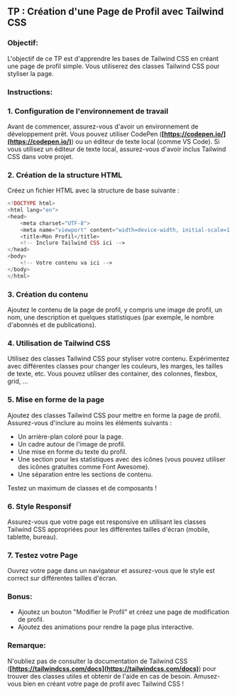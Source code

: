 ## **TP : Création d'une Page de Profil avec Tailwind CSS**

### **Objectif:**

L'objectif de ce TP est d'apprendre les bases de Tailwind CSS en créant une page de profil simple. Vous utiliserez des classes Tailwind CSS pour styliser la page.

### **Instructions:**

### 1. Configuration de l'environnement de travail

Avant de commencer, assurez-vous d'avoir un environnement de développement prêt. Vous pouvez utiliser CodePen (**[https://codepen.io/](https://codepen.io/)**) ou un éditeur de texte local (comme VS Code). Si vous utilisez un éditeur de texte local, assurez-vous d'avoir inclus Tailwind CSS dans votre projet.

### 2. Création de la structure HTML

Créez un fichier HTML avec la structure de base suivante :

```php
<!DOCTYPE html>
<html lang="en">
<head>
    <meta charset="UTF-8">
    <meta name="viewport" content="width=device-width, initial-scale=1.0">
    <title>Mon Profil</title>
    <!-- Inclure Tailwind CSS ici -->
</head>
<body>
    <!-- Votre contenu va ici -->
</body>
</html>
```

### 3. Création du contenu

Ajoutez le contenu de la page de profil, y compris une image de profil, un nom, une description et quelques statistiques (par exemple, le nombre d'abonnés et de publications).

### 4. Utilisation de Tailwind CSS

Utilisez des classes Tailwind CSS pour styliser votre contenu. Expérimentez avec différentes classes pour changer les couleurs, les marges, les tailles de texte, etc. Vous pouvez utiliser des container, des colonnes, flexbox, grid, ...

### 5. Mise en forme de la page

Ajoutez des classes Tailwind CSS pour mettre en forme la page de profil. Assurez-vous d'inclure au moins les éléments suivants :

- Un arrière-plan coloré pour la page.
- Un cadre autour de l'image de profil.
- Une mise en forme du texte du profil.
- Une section pour les statistiques avec des icônes (vous pouvez utiliser des icônes gratuites comme Font Awesome).
- Une séparation entre les sections de contenu.

Testez un maximum de classes et de composants !

### 6. Style Responsif

Assurez-vous que votre page est responsive en utilisant les classes Tailwind CSS appropriées pour les différentes tailles d'écran (mobile, tablette, bureau).

### 7. Testez votre Page

Ouvrez votre page dans un navigateur et assurez-vous que le style est correct sur différentes tailles d'écran.

### **Bonus:**

- Ajoutez un bouton "Modifier le Profil" et créez une page de modification de profil.
- Ajoutez des animations pour rendre la page plus interactive.

### **Remarque:**

N'oubliez pas de consulter la documentation de Tailwind CSS (**[https://tailwindcss.com/docs](https://tailwindcss.com/docs)**) pour trouver des classes utiles et obtenir de l'aide en cas de besoin. Amusez-vous bien en créant votre page de profil avec Tailwind CSS !
